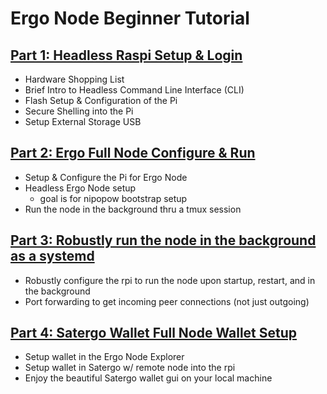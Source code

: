 # Ergo Node Beginner Tutorial


## [Part 1: Headless Raspi Setup & Login](/beginner/part1-raspi-setup.md)
- Hardware Shopping List
- Brief Intro to Headless Command Line Interface (CLI)
- Flash Setup & Configuration of the Pi
- Secure Shelling into the Pi
- Setup External Storage USB

## [Part 2: Ergo Full Node Configure & Run](/beginner/part2-ergo-full-node.md) 
- Setup & Configure the Pi for Ergo Node
- Headless Ergo Node setup
    - goal is for nipopow bootstrap setup
- Run the node in the background thru a tmux session

## [Part 3: Robustly run the node in the background as a systemd](/beginner/part3-robust-run-node-in-background-systemd.md)
- Robustly configure the rpi to run the node upon startup, restart, and in the background
- Port forwarding to get incoming peer connections (not just outgoing)

## [Part 4: Satergo Wallet Full Node Wallet Setup](/beginner/part4-setup-satergo-full-node-wallet.md)
- Setup wallet in the Ergo Node Explorer
- Setup wallet in Satergo w/ remote node into the rpi
- Enjoy the beautiful Satergo wallet gui on your local machine
